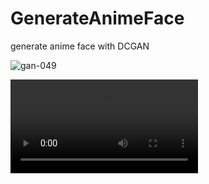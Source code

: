 # GenerateAnimeFace
generate anime face with DCGAN





![gan-049](https://github.com/user-attachments/assets/58009e72-616d-4d7b-8b21-deb17ef4c8d6)



<video controls>
  <source src="https://github.com/ahmadrezabaqerzade/GenerateAnimeFace/blob/main/video.mp4" type="video/mp4">
</video>
